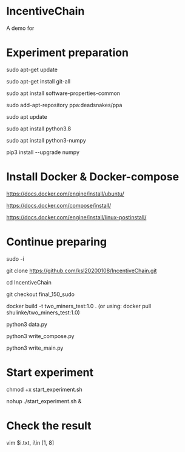 # IncentiveChain
A demo for

# Experiment preparation
sudo apt-get update

sudo apt-get install git-all

sudo apt install software-properties-common

sudo add-apt-repository ppa:deadsnakes/ppa

sudo apt update

sudo apt install python3.8

sudo apt install python3-numpy

pip3 install --upgrade numpy

# Install Docker & Docker-compose

https://docs.docker.com/engine/install/ubuntu/

https://docs.docker.com/compose/install/

https://docs.docker.com/engine/install/linux-postinstall/

# Continue preparing

sudo -i

git clone https://github.com/ksl20200108/IncentiveChain.git

cd IncentiveChain

git checkout final_150_sudo

docker build -t two_miners_test:1.0 .      (or using: docker pull shulinke/two_miners_test:1.0)

python3 data.py

python3 write_compose.py

python3 write_main.py

# Start experiment

chmod +x start_experiment.sh

nohup ./start_experiment.sh &

# Check the result

vim $i.txt, i\in [1, 8]
